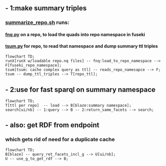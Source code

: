 ## - 1:make summary triples

### [summarize_repo.sh](https://github.com/MBcode/ec/blob/master/summarize_repo.sh) runs:
#### [fnq.py](https://github.com/MBcode/ec/blob/master/fnq.py) on a repo, to load the quads into repo namespace in fuseki
#### [tsum.py](https://github.com/MBcode/ec/blob/master/tsum.py) for repo, to read that namespace and dump summary ttl triples
```mermaid
flowchart TD;
runX[runX w/loadable repo.nq files] -- fnq:load_to_repo_namespace --> F[fuseki_repo_namespace];
tsum[tsum: cache complex query as ttl] -- reads_repo_namesapce --> F;
tsum -- dump_ttl_triples --> T[repo_ttl];
```
  
  
  
## - 2:use for fast sparql on summary namespace
```mermaid
flowchart TD;
T[ttl per repo]  -- load --> B[blaze:summary namespace];
search[ui/nb] -- 1:query --> B -- 2:return_same_facets --> search;
```
  
## - also: get RDF from endpoint
### which gets rid of need for a duplicate cache
```mermaid
flowchart TD;
B[blaze] -- query_ret_facets_incl_g --> U[ui/nb]; 
U -- use_g_to_get_rdf --> B;
``` 


